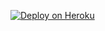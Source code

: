 [![Deploy on Heroku](https://www.herokucdn.com/deploy/button.svg)](https://heroku.com/deploy?template=https://github.com/AbdurRehman1129/must-assignment-notification)
